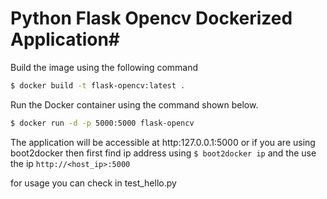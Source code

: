 # Python Flask Opencv Dockerized Application#

Build the image using the following command

```bash
$ docker build -t flask-opencv:latest .
```

Run the Docker container using the command shown below.

```bash
$ docker run -d -p 5000:5000 flask-opencv
```

The application will be accessible at http:127.0.0.1:5000 or if you are using boot2docker then first find ip address using `$ boot2docker ip` and the use the ip `http://<host_ip>:5000`

for usage you can check in test_hello.py
